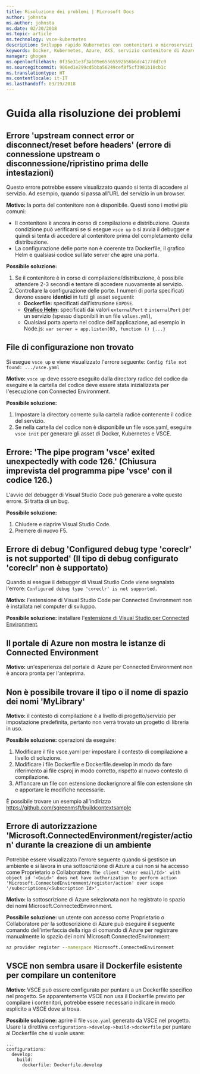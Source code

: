 ```yaml
---
title: Risoluzione dei problemi | Microsoft Docs
author: johnsta
ms.author: johnsta
ms.date: 02/20/2018
ms.topic: article
ms.technology: vsce-kubernetes
description: Sviluppo rapido Kubernetes con contenitori e microservizi in Azure
keywords: Docker, Kubernetes, Azure, AKS, servizio contenitore di Azure, contenitori
manager: ghogen
ms.openlocfilehash: 0f35e31e3f3a109e65565592b56b6dc4177dd7c0
ms.sourcegitcommit: 900ed1e299cd5bba56249cef8f5cf3981b10cb1c
ms.translationtype: HT
ms.contentlocale: it-IT
ms.lasthandoff: 03/19/2018
---
```

# <a name="troubleshooting-guide"></a>Guida alla risoluzione dei problemi

## <a name="error-upstream-connect-error-or-disconnectreset-before-headers"></a>Errore 'upstream connect error or disconnect/reset before headers' (errore di connessione upstream o disconnessione/ripristino prima delle intestazioni)
Questo errore potrebbe essere visualizzato quando si tenta di accedere al servizio. Ad esempio, quando si passa all'URL del servizio in un browser. 

**Motivo:** la porta del contenitore non è disponibile. Questi sono i motivi più comuni: 
* Il contenitore è ancora in corso di compilazione e distribuzione. Questa condizione può verificarsi se si esegue `vsce up` o si avvia il debugger e quindi si tenta di accedere al contenitore prima del completamento della distribuzione.
* La configurazione delle porte non è coerente tra Dockerfile, il grafico Helm e qualsiasi codice sul lato server che apre una porta.

**Possibile soluzione:**
1. Se il contenitore è in corso di compilazione/distribuzione, è possibile attendere 2-3 secondi e tentare di accedere nuovamente al servizio. 
1. Controllare la configurazione delle porte. I numeri di porta specificati devono essere **identici** in tutti gli asset seguenti:
    * **Dockerfile:** specificati dall'istruzione `EXPOSE`.
    * **[Grafico Helm](https://docs.helm.sh):** specificati dai valori `externalPort` e `internalPort` per un servizio (spesso disponibili in un file `values.yml`),
    * Qualsiasi porta aperta nel codice dell'applicazione, ad esempio in Node.js: `var server = app.listen(80, function () {...}`


## <a name="config-file-not-found"></a>File di configurazione non trovato
Si esegue `vsce up` e viene visualizzato l'errore seguente: `Config file not found: .../vsce.yaml`

**Motivo:** `vsce up` deve essere eseguito dalla directory radice del codice da eseguire e la cartella del codice deve essere stata inizializzata per l'esecuzione con Connected Environment.

**Possibile soluzione:**
1. Impostare la directory corrente sulla cartella radice contenente il codice del servizio. 
1. Se nella cartella del codice non è disponibile un file vsce.yaml, eseguire `vsce init` per generare gli asset di Docker, Kubernetes e VSCE.

## <a name="error-the-pipe-program-vsce-exited-unexpectedly-with-code-126"></a>Errore: 'The pipe program 'vsce' exited unexpectedly with code 126.' (Chiusura imprevista del programma pipe 'vsce' con il codice 126.)
L'avvio del debugger di Visual Studio Code può generare a volte questo errore. Si tratta di un bug.

**Possibile soluzione:**
1. Chiudere e riaprire Visual Studio Code.
2. Premere di nuovo F5.


## <a name="debugging-error-configured-debug-type-coreclr-is-not-supported"></a>Errore di debug 'Configured debug type 'coreclr' is not supported' (Il tipo di debug configurato 'coreclr' non è supportato)
Quando si esegue il debugger di Visual Studio Code viene segnalato l'errore: `Configured debug type 'coreclr' is not supported.`

**Motivo:** l'estensione di Visual Studio Code per Connected Environment non è installata nel computer di sviluppo.

**Possibile soluzione:** installare l'[estensione di Visual Studio per Connected Environment](get-started-netcore-01.md#get-kubernetes-debugging-for-vs-code).


## <a name="the-azure-portal-doesnt-show-connected-environment-instances"></a>Il portale di Azure non mostra le istanze di Connected Environment

**Motivo:** un'esperienza del portale di Azure per Connected Environment non è ancora pronta per l'anteprima.


## <a name="the-type-or-namespace-name-mylibrary-could-not-be-found"></a>Non è possibile trovare il tipo o il nome di spazio dei nomi 'MyLibrary'

**Motivo:** il contesto di compilazione è a livello di progetto/servizio per impostazione predefinita, pertanto non verrà trovato un progetto di libreria in uso.

**Possibile soluzione:** operazioni da eseguire:
1. Modificare il file vsce.yaml per impostare il contesto di compilazione a livello di soluzione.
2. Modificare i file Dockerfile e Dockerfile.develop in modo da fare riferimento ai file csproj in modo corretto, rispetto al nuovo contesto di compilazione.
3. Affiancare un file con estensione dockerignore al file con estensione sln e apportare le modifiche necessarie.

È possibile trovare un esempio all'indirizzo https://github.com/sgreenmsft/buildcontextsample

## <a name="microsoftconnectedenvironmentregisteraction-authorization-error-when-creating-an-environment"></a>Errore di autorizzazione 'Microsoft.ConnectedEnvironment/register/action' durante la creazione di un ambiente
Potrebbe essere visualizzato l'errore seguente quando si gestisce un ambiente e si lavora in una sottoscrizione di Azure a cui non si ha accesso come Proprietario o Collaboratore.
`The client '<User email/Id>' with object id '<Guid>' does not have authorization to perform action 'Microsoft.ConnectedEnvironment/register/action' over scope '/subscriptions/<Subscription Id>'.`

**Motivo:** la sottoscrizione di Azure selezionata non ha registrato lo spazio dei nomi Microsoft.ConnectedEnvironment.

**Possibile soluzione:** un utente con accesso come Proprietario o Collaboratore per la sottoscrizione di Azure può eseguire il seguente comando dell'interfaccia della riga di comando di Azure per registrare manualmente lo spazio dei nomi Microsoft.ConnectedEnvironment:

```cmd
az provider register --namespace Microsoft.ConnectedEnvironment
```

## <a name="vsce-doesnt-seem-to-use-my-existing-dockerfile-to-build-a-container"></a>VSCE non sembra usare il Dockerfile esistente per compilare un contenitore 

**Motivo:** VSCE può essere configurato per puntare a un Dockerfile specifico nel progetto. Se apparentemente VSCE non usa il Dockerfile previsto per compilare i contenitori, potrebbe essere necessario indicare in modo esplicito a VSCE dove si trova. 

**Possibile soluzione:** aprire il file `vsce.yaml` generato da VSCE nel progetto. Usare la direttiva `configurations->develop->build->dockerfile` per puntare al Dockerfile che si vuole usare:

```
...
configurations:
  develop:
    build:
      dockerfile: Dockerfile.develop
```
